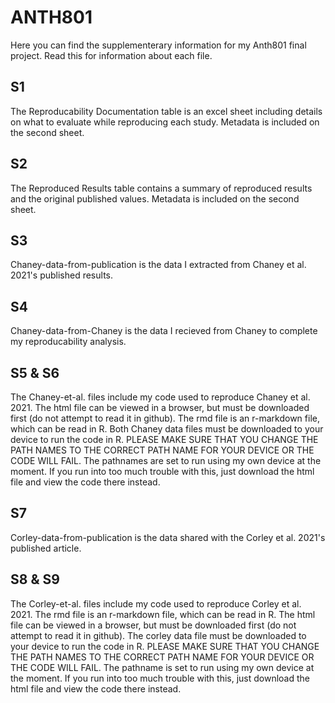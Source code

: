 # ANTH801

Here you can find the supplementerary information for my Anth801 final project. Read this for information about each file.

## S1
The Reproducability Documentation table is an excel sheet including details on what to evaluate while reproducing each study. Metadata is included on the second sheet.

## S2
The Reproduced Results table contains a summary of reproduced results and the original published values. Metadata is included on the second sheet. 

## S3
Chaney-data-from-publication is the data I extracted from Chaney et al. 2021's published results. 

## S4
Chaney-data-from-Chaney is the data I recieved from Chaney to complete my reproducability analysis.

## S5 & S6

The Chaney-et-al. files include my code used to reproduce Chaney et al. 2021. The html file can be viewed in a browser, but must be downloaded first (do not attempt to read it in github). The rmd file is an r-markdown file, which can be read in R.  Both Chaney data files must be downloaded to your device to run the code in R. PLEASE MAKE SURE THAT YOU CHANGE THE PATH NAMES TO THE CORRECT PATH NAME FOR YOUR DEVICE OR THE CODE WILL FAIL. The pathnames are set to run using my own device at the moment. If you run into too much trouble with this, just download the html file and view the code there instead.

## S7

Corley-data-from-publication is the data shared with the Corley et al. 2021's published article.

## S8 & S9

The Corley-et-al. files include my code used to reproduce Corley et al. 2021. The rmd file is an r-markdown file, which can be read in R. The html file can be viewed in a browser, but must be downloaded first (do not attempt to read it in github). The corley data file must be downloaded to your device to run the code in R. PLEASE MAKE SURE THAT YOU CHANGE THE PATH NAMES TO THE CORRECT PATH NAME FOR YOUR DEVICE OR THE CODE WILL FAIL. The pathname is set to run using my own device at the moment. If you run into too much trouble with this, just download the html file and view the code there instead.

